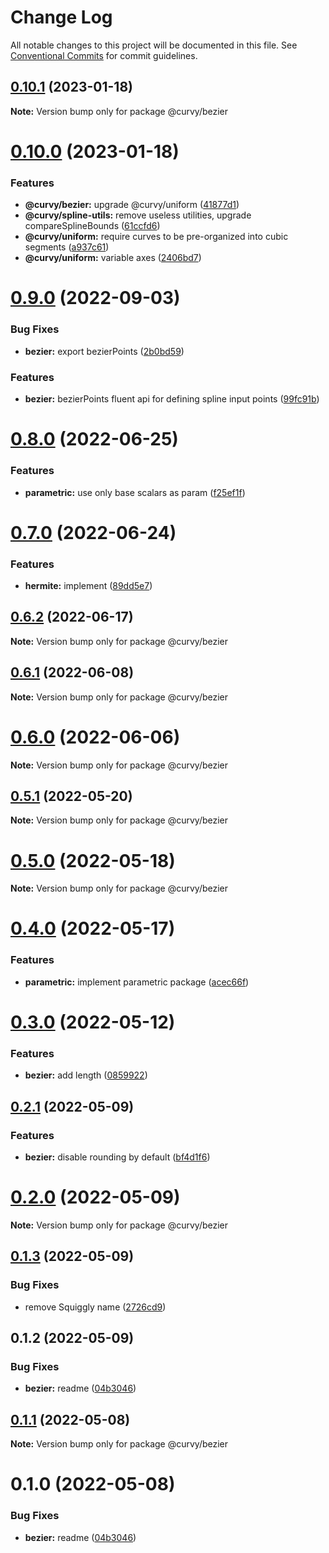 # Change Log

All notable changes to this project will be documented in this file.
See [Conventional Commits](https://conventionalcommits.org) for commit guidelines.

## [0.10.1](https://github.com/tkofh/curvy/compare/@curvy/bezier@0.10.0...@curvy/bezier@0.10.1) (2023-01-18)

**Note:** Version bump only for package @curvy/bezier

# [0.10.0](https://github.com/tkofh/curvy/compare/@curvy/bezier@0.9.0...@curvy/bezier@0.10.0) (2023-01-18)

### Features

- **@curvy/bezier:** upgrade @curvy/uniform ([41877d1](https://github.com/tkofh/curvy/commit/41877d19d901a8838f3253984323adfb5cf74830))
- **@curvy/spline-utils:** remove useless utilities, upgrade compareSplineBounds ([61ccfd6](https://github.com/tkofh/curvy/commit/61ccfd6f143ca3de1f6aa4c09c15256427dab257))
- **@curvy/uniform:** require curves to be pre-organized into cubic segments ([a937c61](https://github.com/tkofh/curvy/commit/a937c61b543037fc714b7adf313927fc83688afe))
- **@curvy/uniform:** variable axes ([2406bd7](https://github.com/tkofh/curvy/commit/2406bd7176bf393b8f8bd04a7f14ca5c2a7f42eb))

# [0.9.0](https://github.com/tkofh/curvy/compare/@curvy/bezier@0.8.0...@curvy/bezier@0.9.0) (2022-09-03)

### Bug Fixes

- **bezier:** export bezierPoints ([2b0bd59](https://github.com/tkofh/curvy/commit/2b0bd5983dc4f29311f07713d1b590c7fc711e9c))

### Features

- **bezier:** bezierPoints fluent api for defining spline input points ([99fc91b](https://github.com/tkofh/curvy/commit/99fc91b4a5f4e98eaacc9059ea1833258f2561a8))

# [0.8.0](https://github.com/tkofh/curvy/compare/@curvy/bezier@0.7.0...@curvy/bezier@0.8.0) (2022-06-25)

### Features

- **parametric:** use only base scalars as param ([f25ef1f](https://github.com/tkofh/curvy/commit/f25ef1f1015b3f327c41274efc4b65b93e1caf21))

# [0.7.0](https://github.com/tkofh/curvy/compare/@curvy/bezier@0.6.2...@curvy/bezier@0.7.0) (2022-06-24)

### Features

- **hermite:** implement ([89dd5e7](https://github.com/tkofh/curvy/commit/89dd5e763dbfd61a3063e944188b572fe8607083))

## [0.6.2](https://github.com/tkofh/curvy/compare/@curvy/bezier@0.6.1...@curvy/bezier@0.6.2) (2022-06-17)

**Note:** Version bump only for package @curvy/bezier

## [0.6.1](https://github.com/tkofh/curvy/compare/@curvy/bezier@0.6.0...@curvy/bezier@0.6.1) (2022-06-08)

**Note:** Version bump only for package @curvy/bezier

# [0.6.0](https://github.com/tkofh/curvy/compare/@curvy/bezier@0.5.1...@curvy/bezier@0.6.0) (2022-06-06)

**Note:** Version bump only for package @curvy/bezier

## [0.5.1](https://github.com/tkofh/curvy/compare/@curvy/bezier@0.5.0...@curvy/bezier@0.5.1) (2022-05-20)

**Note:** Version bump only for package @curvy/bezier

# [0.5.0](https://github.com/tkofh/curvy/compare/@curvy/bezier@0.4.0...@curvy/bezier@0.5.0) (2022-05-18)

**Note:** Version bump only for package @curvy/bezier

# [0.4.0](https://github.com/tkofh/curvy/compare/@curvy/bezier@0.3.0...@curvy/bezier@0.4.0) (2022-05-17)

### Features

- **parametric:** implement parametric package ([acec66f](https://github.com/tkofh/curvy/commit/acec66f2d888e555469b33b5ae00f02c5ed309e4))

# [0.3.0](https://github.com/tkofh/curvy/compare/@curvy/bezier@0.2.1...@curvy/bezier@0.3.0) (2022-05-12)

### Features

- **bezier:** add length ([0859922](https://github.com/tkofh/curvy/commit/0859922241bb9ef2908763ac8f80136b3b1dab70))

## [0.2.1](https://github.com/tkofh/curvy/compare/@curvy/bezier@0.2.0...@curvy/bezier@0.2.1) (2022-05-09)

### Features

- **bezier:** disable rounding by default ([bf4d1f6](https://github.com/tkofh/curvy/commit/bf4d1f6125d15a73e4ac20bf23c50e1f8f0889a5))

# [0.2.0](https://github.com/tkofh/curvy/compare/@curvy/bezier@0.1.3...@curvy/bezier@0.2.0) (2022-05-09)

**Note:** Version bump only for package @curvy/bezier

## [0.1.3](https://github.com/tkofh/curvy/compare/@curvy/bezier@0.1.2...@curvy/bezier@0.1.3) (2022-05-09)

### Bug Fixes

- remove Squiggly name ([2726cd9](https://github.com/tkofh/curvy/commit/2726cd964279395bed4554e00001f54d30f468ae))

## 0.1.2 (2022-05-09)

### Bug Fixes

- **bezier:** readme ([04b3046](https://github.com/tkofh/curvy/commit/04b3046d9ab0d18e9baada53e944677e7bd21ff9))

## [0.1.1](https://github.com/tkofh/curvy/compare/@curvy/bezier@0.1.0...@curvy/bezier@0.1.1) (2022-05-08)

**Note:** Version bump only for package @curvy/bezier

# 0.1.0 (2022-05-08)

### Bug Fixes

- **bezier:** readme ([04b3046](https://github.com/tkofh/curvy/commit/04b3046d9ab0d18e9baada53e944677e7bd21ff9))
